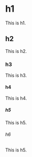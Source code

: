 # h1

This is h1.

## h2

This is h2.

### h3

This is h3.

#### h4

This is h4.

##### h5

This is h5.

###### h6

This is h5.
